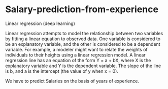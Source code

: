 # Salary-prediction-from-experience
Linear regression (deep learning)

Linear regression attempts to model the relationship between two variables by fitting a linear equation to observed data. One variable is considered to be an explanatory variable, and the other is considered to be a dependent variable. For example, a modeler might want to relate the weights of individuals to their heights using a linear regression model.
A linear regression line has an equation of the form 
Y = a + bX,
where X is the explanatory variable and Y is the dependent variable. 
The slope of the line is b, and a is the intercept (the value of y when x = 0).

We have to predict Salaries on the basis of years of experience.
